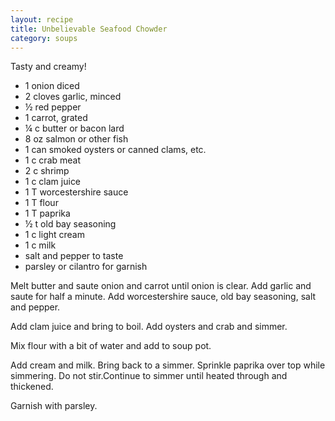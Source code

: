 ```yaml
---
layout: recipe
title: Unbelievable Seafood Chowder
category: soups
---
```

Tasty and creamy!

- 1 onion diced
- 2 cloves garlic, minced
- ½ red pepper
- 1 carrot, grated
- ¼ c butter or bacon lard
- 8 oz salmon or other fish
- 1 can smoked oysters or canned clams, etc.
- 1 c crab meat
- 2 c shrimp
- 1 c clam juice 
- 1 T worcestershire sauce
- 1 T flour
- 1 T paprika
- ½ t old bay seasoning
- 1 c light cream
- 1 c milk
- salt and pepper to taste
- parsley or cilantro for garnish

Melt butter and saute onion and carrot until onion is clear. Add garlic and saute for half a minute. Add worcestershire sauce, old bay seasoning, salt and pepper.

Add clam juice and bring to boil. Add oysters and crab and simmer.

Mix flour with a bit of water and add to soup pot.

Add cream and milk. Bring back to a simmer. Sprinkle paprika over top while simmering. Do not stir.Continue to simmer until heated through and thickened.

Garnish with parsley.

